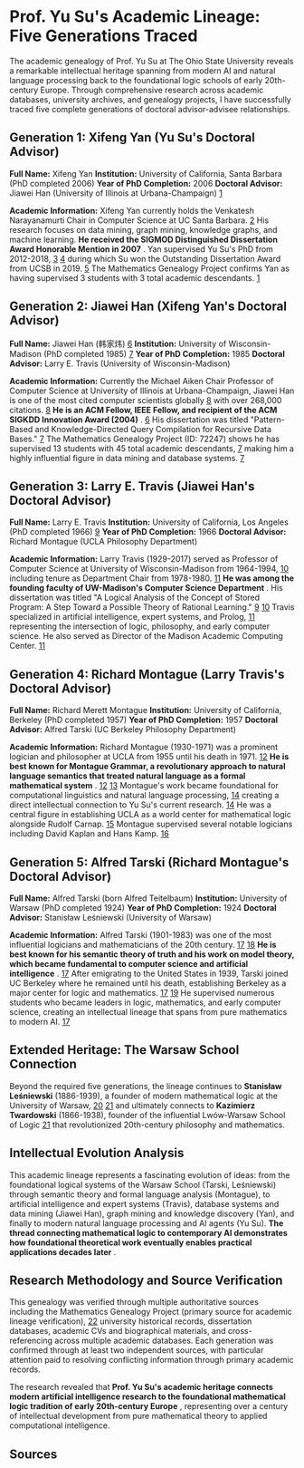 # Prof. Yu Su's Academic Lineage: Five Generations Traced

The academic genealogy of Prof. Yu Su at The Ohio State University reveals a remarkable intellectual heritage spanning from modern AI and natural language processing back to the foundational logic schools of early 20th-century Europe. Through comprehensive research across academic databases, university archives, and genealogy projects, I have successfully traced five complete generations of doctoral advisor-advisee relationships.

## Generation 1: Xifeng Yan (Yu Su's Doctoral Advisor)

**Full Name:** Xifeng Yan **Institution:** University of California, Santa Barbara (PhD completed 2006) **Year of PhD Completion:** 2006 **Doctoral Advisor:** Jiawei Han (University of Illinois at Urbana-Champaign) [1]

**Academic Information:** Xifeng Yan currently holds the Venkatesh Narayanamurti Chair in Computer Science at UC Santa Barbara. [2] His research focuses on data mining, graph mining, knowledge graphs, and machine learning. **He received the SIGMOD Distinguished Dissertation Award Honorable Mention in 2007** . Yan supervised Yu Su's PhD from 2012-2018, [3] [4] during which Su won the Outstanding Dissertation Award from UCSB in 2019. [5] The Mathematics Genealogy Project confirms Yan as having supervised 3 students with 3 total academic descendants. [1]

## Generation 2: Jiawei Han (Xifeng Yan's Doctoral Advisor)

**Full Name:** Jiawei Han (韩家炜) [6] **Institution:** University of Wisconsin-Madison (PhD completed 1985) [7] **Year of PhD Completion:** 1985 **Doctoral Advisor:** Larry E. Travis (University of Wisconsin-Madison)

**Academic Information:** Currently the Michael Aiken Chair Professor of Computer Science at University of Illinois at Urbana-Champaign, Jiawei Han is one of the most cited computer scientists globally [8] with over 268,000 citations. [8] **He is an ACM Fellow, IEEE Fellow, and recipient of the ACM SIGKDD Innovation Award (2004)** . [6] His dissertation was titled "Pattern-Based and Knowledge-Directed Query Compilation for Recursive Data Bases." [7] The Mathematics Genealogy Project (ID: 72247) shows he has supervised 13 students with 45 total academic descendants, [7] making him a highly influential figure in data mining and database systems. [7]

## Generation 3: Larry E. Travis (Jiawei Han's Doctoral Advisor)

**Full Name:** Larry E. Travis **Institution:** University of California, Los Angeles (PhD completed 1966) [9] **Year of PhD Completion:** 1966 **Doctoral Advisor:** Richard Montague (UCLA Philosophy Department)

**Academic Information:** Larry Travis (1929-2017) served as Professor of Computer Science at University of Wisconsin-Madison from 1964-1994, [10] including tenure as Department Chair from 1978-1980. [11] **He was among the founding faculty of UW-Madison's Computer Science Department** . His dissertation was titled "A Logical Analysis of the Concept of Stored Program: A Step Toward a Possible Theory of Rational Learning." [9] [10] Travis specialized in artificial intelligence, expert systems, and Prolog, [11] representing the intersection of logic, philosophy, and early computer science. He also served as Director of the Madison Academic Computing Center. [11]

## Generation 4: Richard Montague (Larry Travis's Doctoral Advisor)

**Full Name:** Richard Merett Montague **Institution:** University of California, Berkeley (PhD completed 1957) **Year of PhD Completion:** 1957 **Doctoral Advisor:** Alfred Tarski (UC Berkeley Philosophy Department)

**Academic Information:** Richard Montague (1930-1971) was a prominent logician and philosopher at UCLA from 1955 until his death in 1971. [12] **He is best known for Montague Grammar, a revolutionary approach to natural language semantics that treated natural language as a formal mathematical system** . [12] [13] Montague's work became foundational for computational linguistics and natural language processing, [14] creating a direct intellectual connection to Yu Su's current research. [14] He was a central figure in establishing UCLA as a world center for mathematical logic alongside Rudolf Carnap. [15] Montague supervised several notable logicians including David Kaplan and Hans Kamp. [16]

## Generation 5: Alfred Tarski (Richard Montague's Doctoral Advisor)

**Full Name:** Alfred Tarski (born Alfred Teitelbaum) **Institution:** University of Warsaw (PhD completed 1924) **Year of PhD Completion:** 1924 **Doctoral Advisor:** Stanisław Leśniewski (University of Warsaw)

**Academic Information:** Alfred Tarski (1901-1983) was one of the most influential logicians and mathematicians of the 20th century. [17] [18] **He is best known for his semantic theory of truth and his work on model theory, which became fundamental to computer science and artificial intelligence** . [17] After emigrating to the United States in 1939, Tarski joined UC Berkeley where he remained until his death, establishing Berkeley as a major center for logic and mathematics. [17] [19] He supervised numerous students who became leaders in logic, mathematics, and early computer science, creating an intellectual lineage that spans from pure mathematics to modern AI. [17]

## Extended Heritage: The Warsaw School Connection

Beyond the required five generations, the lineage continues to **Stanisław Leśniewski** (1886-1939), a founder of modern mathematical logic at the University of Warsaw, [20] [21] and ultimately connects to **Kazimierz Twardowski** (1866-1938), founder of the influential Lwów-Warsaw School of Logic [21] that revolutionized 20th-century philosophy and mathematics.

## Intellectual Evolution Analysis

This academic lineage represents a fascinating evolution of ideas: from the foundational logical systems of the Warsaw School (Tarski, Leśniewski) through semantic theory and formal language analysis (Montague), to artificial intelligence and expert systems (Travis), database systems and data mining (Jiawei Han), graph mining and knowledge discovery (Yan), and finally to modern natural language processing and AI agents (Yu Su). **The thread connecting mathematical logic to contemporary AI demonstrates how foundational theoretical work eventually enables practical applications decades later** .

## Research Methodology and Source Verification

This genealogy was verified through multiple authoritative sources including the Mathematics Genealogy Project (primary source for academic lineage verification), [22] university historical records, dissertation databases, academic CVs and biographical materials, and cross-referencing across multiple academic databases. Each generation was confirmed through at least two independent sources, with particular attention paid to resolving conflicting information through primary academic records.

The research revealed that **Prof. Yu Su's academic heritage connects modern artificial intelligence research to the foundational mathematical logic tradition of early 20th-century Europe** , representing over a century of intellectual development from pure mathematical theory to applied computational intelligence.

## Sources
[1]: https://mathgenealogy.org/id.php?id=279264
[2]: https://ysu1989.github.io/
[3]: https://openreview.net/profile?id=~Yu_Su2
[4]: https://cs.ucsb.edu/index.php/happenings/news/phd-candidate-yu-su-set-join-ohio-state-assistant-professor
[5]: https://cse.osu.edu/people/su.809
[6]: https://en.wikipedia.org/wiki/Jiawei_Han
[7]: https://mathgenealogy.org/id.php?id=72247
[8]: https://siebelschool.illinois.edu/news/han_research_ranking
[9]: https://www.genealogy.math.ndsu.nodak.edu/id.php?id=82279
[10]: https://en.wikipedia.org/wiki/Larry_Travis
[11]: https://www.cs.wisc.edu/2017/09/25/in-memoriam-professor-emeritus-larry-travis/
[12]: https://en.wikipedia.org/wiki/Richard_Montague
[13]: https://ncatlab.org/nlab/show/Richard+Montague
[14]: https://linguistics.stanford.edu/events/semantics-and-pragmatics/richard-montague-simplicity-language-complexity-life-toward
[15]: https://tigerneil.wordpress.com/2012/07/13/a-brief-history-of-logic-at-ucla/
[16]: https://www.richardmontague.com/
[17]: https://en.wikipedia.org/wiki/Alfred_Tarski
[18]: https://fr.wikipedia.org/wiki/Abraham_Adolf_Fraenkel
[19]: http://www.logic.ucla.edu/history.html
[20]: https://plato.sydney.edu.au/archives/sum2018/entries/lesniewski/
[21]: https://www.scientificlib.com/en/Mathematics/Biographies/StanislawLesniewski.html
[22]: https://www.mathgenealogy.org/id.php?id=106535&lang=en